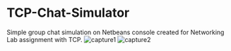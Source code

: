 # TCP-Chat-Simulator
Simple group chat simulation on Netbeans console created for Networking Lab assignment with TCP.
![capture1](https://user-images.githubusercontent.com/54149153/73626991-183d2600-4675-11ea-927b-b2e274081406.PNG)
![capture2](https://user-images.githubusercontent.com/54149153/73626993-183d2600-4675-11ea-966d-186a330f75f9.PNG)
